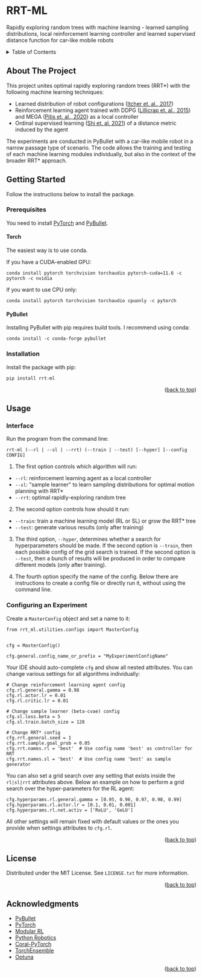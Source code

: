 # RRT-ML
Rapidly exploring random trees with machine learning - learned sampling distributions, local reinforcement learning controller and learned supervised distance function for car-like mobile robots


<!-- TABLE OF CONTENTS -->
<details>
  <summary>Table of Contents</summary>
  <ol>
    <li>
      <a href="#about-the-project">About The Project</a>
    </li>
    <li>
      <a href="#getting-started">Getting Started</a>
      <ul>
        <li><a href="#prerequisites">Prerequisites</a></li>
        <li><a href="#installation">Installation</a></li>
      </ul>
    </li>
    <li><a href="#usage">Usage</a></li>
    <li><a href="#license">License</a></li>
    <li><a href="#acknowledgments">Acknowledgments</a></li>
  </ol>
</details>


<!-- ABOUT THE PROJECT -->
## About The Project

This project unites optimal rapidly exploring random trees (RRT*) with the following machine learning techniques:

* Learned distribution of robot configurations ([Itcher et. al., 2017](https://arxiv.org/abs/1709.05448))
* Reinforcement learning agent trained with DDPG ([Lillicrap et. al., 2015](https://arxiv.org/abs/1509.02971)) and MEGA ([Pitis et. al., 2020](https://arxiv.org/abs/2007.02832)) as a local controller
* Ordinal supervised learning ([Shi et. al. 2021](https://arxiv.org/abs/2111.08851)) of a distance metric induced by the agent

The experiments are conducted in PyBullet with a car-like mobile robot in a narrow passage type of scenario. 
The code allows the training and testing of each machine learning modules individually, but also in the context of the broader RRT* approach.

<!-- GETTING STARTED -->
## Getting Started

Follow the instructions below to install the package.

### Prerequisites

You need to install [PyTorch](https://pytorch.org/) and [PyBullet](https://pybullet.org/wordpress/).

#### Torch

The easiest way is to use conda.

If you have a CUDA-enabled GPU:
```
conda install pytorch torchvision torchaudio pytorch-cuda=11.6 -c pytorch -c nvidia
```

If you want to use CPU only:
```
conda install pytorch torchvision torchaudio cpuonly -c pytorch
```

#### PyBullet

Installing PyBullet with pip requires build tools. I recommend using conda:

```
conda install -c conda-forge pybullet
```

### Installation

Install the package with pip:

```
pip install rrt-ml
```

<p align="right">(<a href="#rrt-ml">back to top</a>)</p>

<!-- USAGE EXAMPLES -->
## Usage

### Interface

Run the program from the command line:

```
rrt-ml (--rl | --sl | --rrt) (--train | --test) [--hyper] [--config CONFIG]
```

1) The first option controls which algorithm will run:

* `--rl`: reinforcement learning agent as a local controller
* `--sl`: "sample learner" to learn sampling distributions for optimal motion planning with RRT*
* `--rrt`: optimal rapidly-exploring random tree 

2) The second option controls how should it run:

* `--train`: train a machine learning model (RL or SL) or grow the RRT* tree
* `--test`: generate various results (only after training)

3) The third option, `--hyper`, determines whether a search for hyperparameters should be made. If the second option is `--train`, then each possible config of the grid search is trained. If the second option is `--test`, then a bunch of results will be produced in order to compare different models (only after training).

4) The fourth option specify the name of the config. Below there are instructions to create a config file or directly run it, without using the command line.

### Configuring an Experiment

Create a `MasterConfig` object and set a name to it:

```
from rrt_ml.utilities.configs import MasterConfig


cfg = MasterConfig()

cfg.general.config_name_or_prefix = "MyExperimentConfigName"
```

Your IDE should auto-complete `cfg` and show all nested attributes. You can change various settings for all algorithms individually:

```
# Change reinforcement learning agent config
cfg.rl.general.gamma = 0.98
cfg.rl.actor.lr = 0.01
cfg.rl.critic.lr = 0.01

# Change sample learner (beta-cvae) config
cfg.sl.loss.beta = 5
cfg.sl.train.batch_size = 128

# Change RRT* config
cfg.rrt.general.seed = 1
cfg.rrt.sample.goal_prob = 0.05
cfg.rrt.names.rl = 'best'  # Use config name 'best' as controller for RRT
cfg.rrt.names.sl = 'best'  # Use config name 'best' as sample generator
```

You can also set a grid search over any setting that exists inside the `rl|sl|rrt` attributes above. Below an example on how to perform a grid search over the hyper-parameters for the RL agent:

```
cfg.hyperparams.rl.general.gamma = [0.95, 0.96, 0.97, 0.98, 0.99]
cfg.hyperparams.rl.actor.lr = [0.1, 0.01, 0.001]
cfg.hyperparams.rl.net.activ = ['ReLU', 'GeLU']
```

All other settings will remain fixed with default values or the ones you provide when settings attributes to `cfg.rl`.

<p align="right">(<a href="#rrt-ml">back to top</a>)</p>

<!-- LICENSE -->
## License

Distributed under the MIT License. See `LICENSE.txt` for more information.

<p align="right">(<a href="#rrt-ml">back to top</a>)</p>

<!-- ACKNOWLEDGMENTS -->
## Acknowledgments

* [PyBullet](https://pybullet.org)
* [PyTorch](https://pytorch.org)
* [Modular RL](https://github.com/spitis/mrl)
* [Python Robotics](https://github.com/Lucifer2700/Python-Robotics)
* [Coral-PyTorch](https://github.com/Raschka-research-group/coral-pytorch)
* [TorchEnsemble](https://github.com/TorchEnsemble-Community/Ensemble-Pytorch)
* [Optuna](https://optuna.org)

<p align="right">(<a href="#rrt-ml">back to top</a>)</p>



<!-- MARKDOWN LINKS & IMAGES -->
<!-- https://www.markdownguide.org/basic-syntax/#reference-style-links -->
[contributors-shield]: https://img.shields.io/github/contributors/othneildrew/Best-README-Template.svg?style=for-the-badge
[contributors-url]: https://github.com/othneildrew/Best-README-Template/graphs/contributors
[forks-shield]: https://img.shields.io/github/forks/othneildrew/Best-README-Template.svg?style=for-the-badge
[forks-url]: https://github.com/othneildrew/Best-README-Template/network/members
[stars-shield]: https://img.shields.io/github/stars/othneildrew/Best-README-Template.svg?style=for-the-badge
[stars-url]: https://github.com/othneildrew/Best-README-Template/stargazers
[issues-shield]: https://img.shields.io/github/issues/othneildrew/Best-README-Template.svg?style=for-the-badge
[issues-url]: https://github.com/othneildrew/Best-README-Template/issues
[license-shield]: https://img.shields.io/github/license/othneildrew/Best-README-Template.svg?style=for-the-badge
[license-url]: https://github.com/othneildrew/Best-README-Template/blob/master/LICENSE.txt
[linkedin-shield]: https://img.shields.io/badge/-LinkedIn-black.svg?style=for-the-badge&logo=linkedin&colorB=555
[linkedin-url]: https://linkedin.com/in/othneildrew
[product-screenshot]: images/screenshot.png
[Next.js]: https://img.shields.io/badge/next.js-000000?style=for-the-badge&logo=nextdotjs&logoColor=white
[Next-url]: https://nextjs.org/
[React.js]: https://img.shields.io/badge/React-20232A?style=for-the-badge&logo=react&logoColor=61DAFB
[React-url]: https://reactjs.org/
[Vue.js]: https://img.shields.io/badge/Vue.js-35495E?style=for-the-badge&logo=vuedotjs&logoColor=4FC08D
[Vue-url]: https://vuejs.org/
[Angular.io]: https://img.shields.io/badge/Angular-DD0031?style=for-the-badge&logo=angular&logoColor=white
[Angular-url]: https://angular.io/
[Svelte.dev]: https://img.shields.io/badge/Svelte-4A4A55?style=for-the-badge&logo=svelte&logoColor=FF3E00
[Svelte-url]: https://svelte.dev/
[Laravel.com]: https://img.shields.io/badge/Laravel-FF2D20?style=for-the-badge&logo=laravel&logoColor=white
[Laravel-url]: https://laravel.com
[Bootstrap.com]: https://img.shields.io/badge/Bootstrap-563D7C?style=for-the-badge&logo=bootstrap&logoColor=white
[Bootstrap-url]: https://getbootstrap.com
[JQuery.com]: https://img.shields.io/badge/jQuery-0769AD?style=for-the-badge&logo=jquery&logoColor=white
[JQuery-url]: https://jquery.com 
